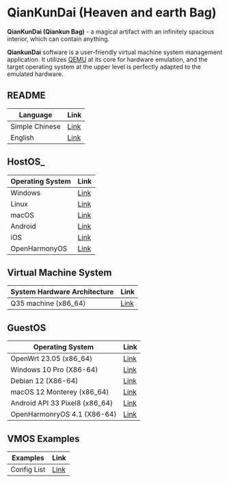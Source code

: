 # QianKunDai (Heaven and earth Bag)
 **QianKunDai (Qiankun Bag)** - a magical artifact with an infinitely spacious interior, which can contain anything.

 **QiankunDai** software is a user-friendly virtual machine system management application. It utilizes [QEMU](https://www.qemu.org) at its core for hardware emulation, and the target operating system at the upper level is perfectly adapted to the emulated hardware.

## README
| Language | Link |
|----------|------|
| Simple Chinese | [Link](https://gitee.com/david921518/qkd-app/blob/gitee/README.md) |
| English | [Link](https://gitee.com/david921518/qkd-app/blob/gitee/README.en.md) |

## HostOS_
| Operating System | Link |
|------------------|------|
| Windows  | [Link](https://gitee.com/david921518/qkd-app/blob/gitee/doc/HostOS_Windows.en.md) |
| Linux | [Link](https://gitee.com/david921518/qkd-app/blob/gitee/doc/HostOS_Linux.en.md) |
| macOS | [Link](https://gitee.com/david921518/qkd-app/blob/gitee/doc/HostOS_macOS.en.md) |
| Android | [Link](https://gitee.com/david921518/qkd-app/blob/gitee/doc/HostOS_Android.en.md) |
| iOS | [Link](https://github.com/zetalabs/HostOS_iOS.en.md) |
| OpenHarmonyOS | [Link](https://gitee.com/david921518/qkd-app/blob/gitee/doc/HostOS_OHOS.en.md) |

## Virtual Machine System
| System Hardware Architecture | Link |
|------------------------------|------|
| Q35 machine (x86_64) | [Link](https://gitee.com/david921518/qkd-app/blob/gitee/doc/VM_X86_64_Q35.en.md) |

## GuestOS
| Operating System | Link |
|------------------|------|
| OpenWrt 23.05 (x86_64) | [Link](https://gitee.com/david921518/qkd-app/blob/gitee/doc/GuestOS_OpenWrt2305_x86_64.en.md) |
| Windows 10 Pro (X86-64) | [Link](https://gitee.com/david921518/qkd-app/blob/gitee/doc/GuestOS_Windows10_Pro_x64.en.md) |
| Debian 12 (X86-64) | [Link](https://gitee.com/david921518/qkd-app/blob/gitee/doc/GuestOS_Debian12_amd64.en.md) |
| macOS 12 Monterey (x86_64) | [Link](https://gitee.com/david921518/qkd-app/blob/gitee/doc/GuestOS_macOS12_Monterey_x86_64.en.md) |
| Android API 33 Pixel8 (x86_64) | [Link](https://gitee.com/david921518/qkd-app/blob/gitee/doc/GuestOS_Android_API_33_Pixel8_x86_64.en.md) |
| OpenHarmonryOS 4.1 (X86-64) | [Link](https://gitee.com/david921518/qkd-app/blob/gitee/doc/GuestOS_OHOS4_amd64.en.md) |

## VMOS Examples
| Examples | Link |
|---------|------|
| Config List | [Link](https://gitee.com/david921518/qkd-app/blob/gitee/doc/vmos-examples/README.en.md) |
